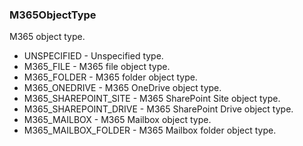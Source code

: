 ### M365ObjectType
M365 object type.

- UNSPECIFIED - Unspecified type.
- M365_FILE - M365 file object type.
- M365_FOLDER - M365 folder object type.
- M365_ONEDRIVE - M365 OneDrive object type.
- M365_SHAREPOINT_SITE - M365 SharePoint Site object type.
- M365_SHAREPOINT_DRIVE - M365 SharePoint Drive object type.
- M365_MAILBOX - M365 Mailbox object type.
- M365_MAILBOX_FOLDER - M365 Mailbox folder object type.
